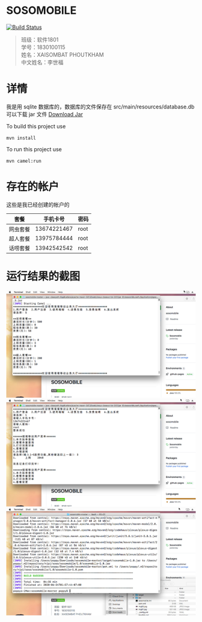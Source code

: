 SOSOMOBILE
=========================

[![Build Status](https://travis-ci.org/joemccann/dillinger.svg?branch=master)](https://github.com/poppyalyx01/sosomobile/releases/tag/1.0)

> 班级：软件1801\
> 学号：1830100115\
> 姓名：XAISOMBAT PHOUTKHAM\
> 中文姓名：李世福

# 详情
我是用 sqlite 数据库的，数据库的文件保存在 src/main/resources/database.db\
可以下载 jar 文件 [Download Jar](https://github.com/poppyalyx01/sosomobile/releases)

To build this project use

    mvn install

To run this project use
    
    mvn camel:run

# 存在的帐户

这些是我已经创建的帐户的

| 套餐 | 手机卡号 | 密码 |
| ------ | ------ | ------ |
|网虫套餐| 13674221467 | root |
|超人套餐| 13975784444 | root |
|话唠套餐| 13942542542 | root |

# 运行结果的截图

![alt text](https://github.com/poppyalyx01/sosomobile/blob/master/img01.jpg?raw=true)
![alt text](https://github.com/poppyalyx01/sosomobile/blob/master/img02.jpg?raw=true)
![alt text](https://github.com/poppyalyx01/sosomobile/blob/master/img03.jpg?raw=true)

